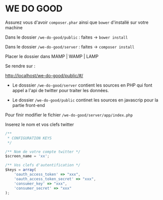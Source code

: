 # WE DO GOOD

Assurez vous d'avoir `composer.phar` ainsi que `bower` d'installé sur votre machine

Dans le dossier `/we-do-good/public` : faites -> `bower install`

Dans le dossier `/we-do-good/server` : faites -> `composer install`


Placer le dossier dans MAMP | WAMP | LAMP

Se rendre sur : 

[http://localhost/we-do-good/public/#/](http://localhost/we-do-good/public/#/)


- Le dosssier `/we-do-good/server` contient les sources en PHP qui font appel a l'api de twitter pour traiter les données.

- Le dossier `/we-do-good/public` continet les sources en javascrip pour la partie front-end 




Pour finir modifier le fichier `/we-do-good/server/app/index.php` 

Inserez le nom et vos clefs twitter

```javascript
/**
 * CONFIGURATION KEYS
 */

/** Nom de votre compte twitter */
$screen_name = 'xx';

/** Vos clefs d'autentification */
$keys = array(
    'oauth_access_token' => "xxx",
    'oauth_access_token_secret' => "xxx",
    'consumer_key' => "xxx",
    'consumer_secret' => "xxx"
);

```
 